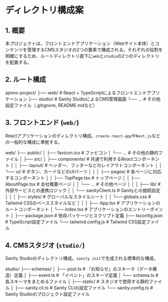 # ディレクトリ構成案

## 1. 概要
本プロジェクトは、フロントエンドアプリケーション（Webサイト本体）とコンテンツを管理するCMSスタジオの2つの要素で構成される。それぞれの役割を明確にするため、ルートディレクトリ直下に`web`と`studio`の2つのディレクトリを配置する。

## 2. ルート構成

apimo-project/
├── web/      # React + TypeScriptによるフロントエンドアプリケーション
├── studio/   # Sanity StudioによるCMS管理画面
└── ...       # その他設定ファイル（.gitignore, README.mdなど）


## 3. フロントエンド (`web/`)
Reactアプリケーションのディレクトリ構成。`create-react-app`や`Next.js`などの一般的な構成に準拠する。

web/
├── public/
│   ├── favicon.ico       # ファビコン
│   └── ...               # その他の静的ファイル
│
├── src/
│   ├── components/         # 共通で利用するReactコンポーネント
│   │   ├── layout/         # ヘッダー、フッターなどのレイアウトコンポーネント
│   │   └── ui/             # ボタン、カードなどのUIパーツ
│   │
│   ├── pages/              # 各ページに対応するコンポーネント
│   │   ├── TopPage.tsx     # トップページ
│   │   ├── AboutPage.tsx   # 会社概要ページ
│   │   └── ...             # その他ページ
│   │
│   ├── lib/                # 外部サービスとの連携ロジック
│   │   └── sanityClient.ts # Sanityとの接続設定
│   │
│   ├── styles/             # グローバルなスタイルシート
│   │   └── globals.css     # Tailwind CSSのベーススタイルなど
│   │
│   ├── App.tsx             # アプリケーションのルートコンポーネント
│   └── index.tsx           # アプリケーションのエントリーポイント
│
├── package.json            # 依存パッケージとスクリプト定義
├── tsconfig.json           # TypeScript設定ファイル
└── tailwind.config.js      # Tailwind CSS設定ファイル


## 4. CMSスタジオ (`studio/`)
Sanity Studioのディレクトリ構成。`sanity init`で生成される標準的な構成。

studio/
├── schemas/
│   ├── post.ts             # 「お知らせ」のスキーマ（データ構造）定義
│   ├── event.ts            # 「イベント」のスキーマ定義
│   └── schema.ts           # 各スキーマをまとめるファイル
│
├── static/                 # スタジオで使用する静的ファイル
│
├── sanity.cli.ts           # Sanity CLIの設定ファイル
└── sanity.config.ts        # Sanity Studioのプロジェクト設定ファイル